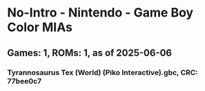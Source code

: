 # No-Intro - Nintendo - Game Boy Color MIAs
## Games: 1, ROMs: 1, as of 2025-06-06

### Tyrannosaurus Tex (World) (Piko Interactive).gbc, CRC: 77bee0c7
